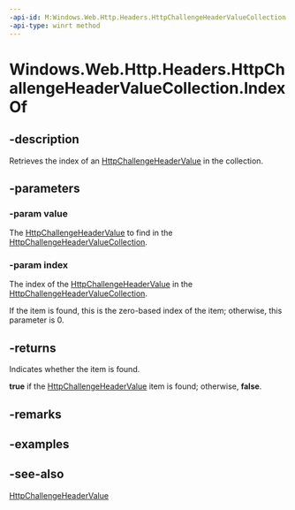 ```yaml
---
-api-id: M:Windows.Web.Http.Headers.HttpChallengeHeaderValueCollection.IndexOf(Windows.Web.Http.Headers.HttpChallengeHeaderValue,System.UInt32@)
-api-type: winrt method
---
```


<!-- Method syntax
public bool IndexOf(Windows.Web.Http.Headers.HttpChallengeHeaderValue value, System.UInt32 index)
-->

# Windows.Web.Http.Headers.HttpChallengeHeaderValueCollection.IndexOf

## -description
Retrieves the index of an [HttpChallengeHeaderValue](httpchallengeheadervalue.md) in the collection.

## -parameters
### -param value
The [HttpChallengeHeaderValue](httpchallengeheadervalue.md) to find in the [HttpChallengeHeaderValueCollection](httpchallengeheadervaluecollection.md).

### -param index
The index of the [HttpChallengeHeaderValue](httpchallengeheadervalue.md) in the [HttpChallengeHeaderValueCollection](httpchallengeheadervaluecollection.md).

If the item is found, this is the zero-based index of the item; otherwise, this parameter is 0.

## -returns
Indicates whether the item is found.

**true** if the [HttpChallengeHeaderValue](httpchallengeheadervalue.md) item is found; otherwise, **false**.

## -remarks

## -examples

## -see-also
[HttpChallengeHeaderValue](httpchallengeheadervalue.md)